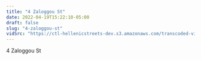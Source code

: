 ```yaml
---
title: "4 Zaloggou St"
date: 2022-04-19T15:22:10-05:00
draft: false
slug: "4-zaloggou-st"
vidSrc: "https://ctl-hellenicstreets-dev.s3.amazonaws.com/transcoded-videos/4%20Zaloggou%20St.%20-%202%20Souliou%20St.mp4"
---
```


4 Zaloggou St
